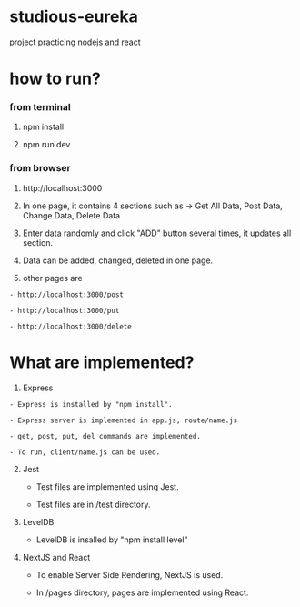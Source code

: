 # studious-eureka
project practicing nodejs and react

# how to run?

### from terminal
  1. npm install

  1. npm run dev
            
### from browser
  1. http://localhost:3000

  1. In one page, it contains 4 sections such as -> Get All Data, Post Data, Change Data, Delete Data
    
  1. Enter data randomly and click "ADD" button several times, it updates all section.

  1. Data can be added, changed, deleted in one page.

  1. other pages are
  
    - http://localhost:3000/post
  
    - http://localhost:3000/put
  
    - http://localhost:3000/delete
    

# What are implemented?
  
  1. Express
    
    - Express is installed by "npm install".
    
    - Express server is implemented in app.js, route/name.js
    
    - get, post, put, del commands are implemented.
    
    - To run, client/name.js can be used.
    
 2. Jest
 
    - Test files are implemented using Jest.
    
    - Test files are in /test directory.
 
 3. LevelDB
    
    - LevelDB is insalled by "npm install level"
    
 4. NextJS and React
 
    - To enable Server Side Rendering, NextJS is used.

    - In /pages directory, pages are implemented using React.
    
    
     
    
 
    
